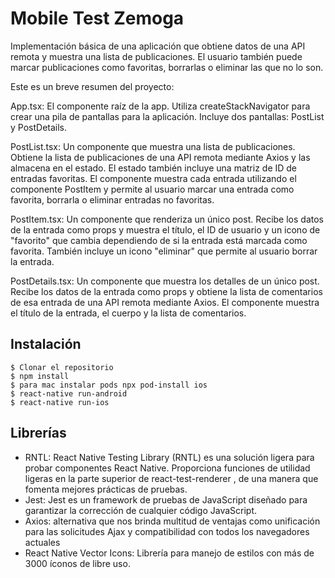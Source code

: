 # Mobile Test Zemoga 

Implementación básica de una aplicación que obtiene datos de una API remota y muestra una lista de publicaciones. El usuario también puede marcar publicaciones como favoritas, borrarlas o eliminar las que no lo son.

Este es un breve resumen del proyecto:

App.tsx: El componente raíz de la app. Utiliza createStackNavigator para crear una pila de pantallas para la aplicación. Incluye dos pantallas: PostList y PostDetails.

PostList.tsx: Un componente que muestra una lista de publicaciones. Obtiene la lista de publicaciones de una API remota mediante Axios y las almacena en el estado. El estado también incluye una matriz de ID de entradas favoritas. El componente muestra cada entrada utilizando el componente PostItem y permite al usuario marcar una entrada como favorita, borrarla o eliminar entradas no favoritas.

PostItem.tsx: Un componente que renderiza un único post. Recibe los datos de la entrada como props y muestra el título, el ID de usuario y un icono de "favorito" que cambia dependiendo de si la entrada está marcada como favorita. También incluye un icono "eliminar" que permite al usuario borrar la entrada.

PostDetails.tsx: Un componente que muestra los detalles de un único post. Recibe los datos de la entrada como props y obtiene la lista de comentarios de esa entrada de una API remota mediante Axios. El componente muestra el título de la entrada, el cuerpo y la lista de comentarios.

Instalación 
------------

    $ Clonar el repositorio
    $ npm install
    $ para mac instalar pods npx pod-install ios 
    $ react-native run-android
    $ react-native run-ios


Librerías 
------------

* RNTL: React Native Testing Library (RNTL) es una solución ligera para probar componentes React Native. Proporciona funciones de utilidad ligeras en la parte superior de react-test-renderer , de una manera que fomenta mejores prácticas de pruebas.
* Jest: Jest es un framework de pruebas de JavaScript diseñado para garantizar la corrección de cualquier código JavaScript.
* Axios: alternativa que nos brinda multitud de ventajas como unificación para las solicitudes Ajax y compatibilidad con todos los navegadores actuales
* React Native Vector Icons: Librería para manejo de estilos con más de 3000 íconos de libre uso.
